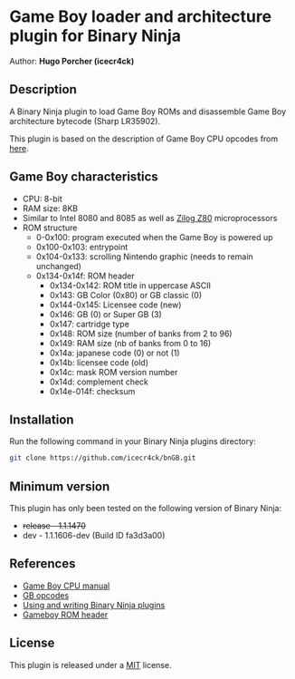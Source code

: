 # Game Boy loader and architecture plugin for Binary Ninja
Author: **Hugo Porcher (icecr4ck)**

## Description

A Binary Ninja plugin to load Game Boy ROMs and disassemble Game Boy architecture bytecode (Sharp LR35902).

This plugin is based on the description of Game Boy CPU opcodes from [here](https://github.com/lmmendes/game-boy-opcodes).

## Game Boy characteristics

* CPU: 8-bit
* RAM size: 8KB
* Similar to Intel 8080 and 8085 as well as [Zilog Z80](https://en.wikipedia.org/wiki/Zilog_Z80) microprocessors
* ROM structure
	* 0-0x100: program executed when the Game Boy is powered up
	* 0x100-0x103: entrypoint
	* 0x104-0x133: scrolling Nintendo graphic (needs to remain unchanged)
	* 0x134-0x14f: ROM header
		* 0x134-0x142: ROM title in uppercase ASCII
		* 0x143: GB Color (0x80) or GB classic (0)
		* 0x144-0x145: Licensee code (new)
		* 0x146: GB (0) or Super GB (3)
		* 0x147: cartridge type
		* 0x148: ROM size (number of banks from 2 to 96)
		* 0x149: RAM size (nb of banks from 0 to 16)
		* 0x14a: japanese code (0) or not (1)
		* 0x14b: licensee code (old)
		* 0x14c: mask ROM version number
		* 0x14d: complement check
		* 0x14e-014f: checksum 

## Installation

Run the following command in your Binary Ninja plugins directory:
```bash
git clone https://github.com/icecr4ck/bnGB.git
```

## Minimum version

This plugin has only been tested on the following version of Binary Ninja:

* ~~release - 1.1.1470~~
* dev - 1.1.1606-dev (Build ID fa3d3a00)

## References

* [Game Boy CPU manual](http://marc.rawer.de/Gameboy/Docs/GBCPUman.pdf)
* [GB opcodes](https://github.com/lmmendes/game-boy-opcodes)  
* [Using and writing Binary Ninja plugins](https://docs.binary.ninja/guide/plugins/index.html)
* [Gameboy ROM header](https://www.zophar.net/fileuploads/2/10597teazh/gbrom.txt)

## License

This plugin is released under a [MIT](LICENSE) license.
